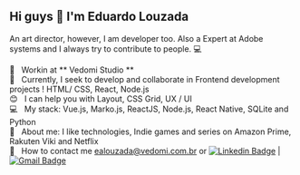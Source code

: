 ## Hi guys 👋 I'm Eduardo Louzada

An art director, however, I am developer too. Also a Expert at Adobe systems and I always try to contribute to people. :computer:

 :rocket:  &nbsp; Workin at ** Vedomi Studio **
 <br/> :purple_heart: &nbsp; Currently, I seek to develop and collaborate in Frontend development projects ! HTML/ CSS, React, Node.js 
 <br/> :blush: &nbsp; I can help you with Layout, CSS Grid, UX / UI
 <br/> :computer: &nbsp; My stack: Vue.js, Marko.js, ReactJS, Node.js, React Native, SQLite and Python
 <br/> 💬  &nbsp; About me: I like technologies, Indie games and series on Amazon Prime, Rakuten Viki and Netflix
 <br/> :email: &nbsp; How to contact me ealouzada@vedomi.com.br or [![Linkedin Badge](https://img.shields.io/badge/-EduardoLouzada-blue?style=flat-square&logo=Linkedin&logoColor=white&link=https://www.linkedin.com/in/ealouzada/)](https://www.linkedin.com/in/ealouzada/) 
| 
[![Gmail Badge](https://img.shields.io/badge/-ealouzada@gmail.com-c14438?style=flat-square&logo=Gmail&logoColor=white&link=mailto:ealouzada@gmail.com)](mailto:ealouzada@gmail.com)
